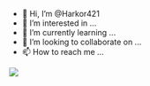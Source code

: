 - 👋 Hi, I’m @Harkor421
- 👀 I’m interested in ...
- 🌱 I’m currently learning ...
- 💞️ I’m looking to collaborate on ...
- 📫 How to reach me ...

<a href="https://top.gg/bot/743807566970355742">
  <img src="https://top.gg/api/widget/743807566970355742.svg">
</a>
